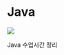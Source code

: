 # Java

<img src="https://capsule-render.vercel.app/api?type=waving&color=auto&height=200&section=header&text=JAVA&fontSize=90" />

Java 수업시간 정리
